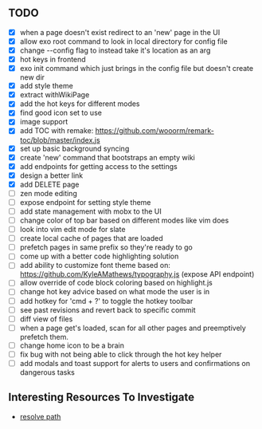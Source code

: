 ## TODO

- [x] when a page doesn't exist redirect to an 'new' page in the UI
- [x] allow exo root command to look in local directory for config file
- [x] change --config flag to instead take it's location as an arg
- [x] hot keys in frontend
- [x] exo init command which just brings in the config file but doesn't create new dir
- [x] add style theme
- [x] extract withWikiPage
- [x] add the hot keys for different modes
- [x] find good icon set to use
- [x] image support
- [x] add TOC with remake: https://github.com/wooorm/remark-toc/blob/master/index.js
- [x] set up basic background syncing 
- [x] create 'new' command that bootstraps an empty wiki
- [x] add endpoints for getting access to the settings
- [x] design a better link 
- [x] add DELETE page 
- [ ] zen mode editing
- [ ] expose endpoint for setting style theme
- [ ] add state management with mobx to the UI
- [ ] change color of top bar based on different modes like vim does
- [ ] look into vim edit mode for slate
- [ ] create local cache of pages that are loaded 
- [ ] prefetch pages in same prefix so they're ready to go
- [ ] come up with a better code highlighting solution
- [ ] add ability to customize font theme based on: https://github.com/KyleAMathews/typography.js (expose API endpoint)
- [ ] allow override of code block coloring based on highlight.js
- [ ] change hot key advice based on what mode the user is in
- [ ] add hotkey for 'cmd + ?' to toggle the hotkey toolbar
- [ ] see past revisions and revert back to specific commit
- [ ] diff view of files
- [ ] when a page get's loaded, scan for all other pages and preemptively prefetch them.
- [ ] change home icon to be a brain
- [ ] fix bug with not being able to click through the hot key helper
- [ ] add modals and toast support for alerts to users and confirmations on dangerous tasks
 
## Interesting Resources To Investigate
* [resolve path](https://github.com/mjackson/resolve-pathname)
